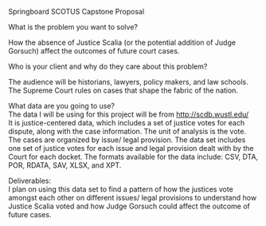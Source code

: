 Springboard SCOTUS Capstone Proposal

What is the problem you want to solve?

How the absence of Justice Scalia (or the potential addition of Judge Gorsuch) affect the outcomes of future court cases.

Who is your client and why do they care about this problem?  

The audience will be historians, lawyers, policy makers, and law schools.  The Supreme Court rules on cases that shape the fabric of the nation.  

What data are you going to use?  
The data I will be using for this project will be from http://scdb.wustl.edu/      
It is justice-centered data, which includes a set of justice votes for each dispute, along with the case information.  The unit of analysis is the vote.  The cases are organized by issue/ legal provision.  The data set includes one set of justice votes for each issue and legal provision dealt with by the Court for each docket.  The formats available for the data include:  CSV, DTA, POR, RDATA, SAV, XLSX, and XPT.  

Deliverables:  
I plan on using this data set to find a pattern of how the justices vote amongst each other on different issues/ legal provisions to understand how Justice Scalia voted and how Judge Gorsuch could affect the outcome of future cases.  
 
